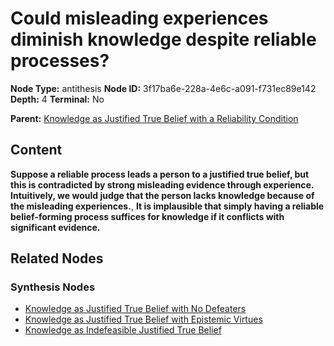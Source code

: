 # Could misleading experiences diminish knowledge despite reliable processes?

**Node Type:** antithesis
**Node ID:** 3f17ba6e-228a-4e6c-a091-f731ec89e142
**Depth:** 4
**Terminal:** No

**Parent:** [Knowledge as Justified True Belief with a Reliability Condition](knowledge-as-justified-true-belief-with-a-reliability-condition-synthesis-26ca342e-d43f-4ca1-8fe6-62e73fdd79d2.md)

## Content

**Suppose a reliable process leads a person to a justified true belief, but this is contradicted by strong misleading evidence through experience. Intuitively, we would judge that the person lacks knowledge because of the misleading experiences.**, **It is implausible that simply having a reliable belief-forming process suffices for knowledge if it conflicts with significant evidence.**

## Related Nodes

### Synthesis Nodes

- [Knowledge as Justified True Belief with No Defeaters](knowledge-as-justified-true-belief-with-no-defeaters-synthesis-4f49c627-11fa-4445-ab4d-8da0745ad66b.md)
- [Knowledge as Justified True Belief with Epistemic Virtues](knowledge-as-justified-true-belief-with-epistemic-virtues-synthesis-804c3c7b-e4a0-4c58-910f-690bc9e952c3.md)
- [Knowledge as Indefeasible Justified True Belief](knowledge-as-indefeasible-justified-true-belief-synthesis-49b51a85-6c7e-4850-8f18-1c564e1d0220.md)
